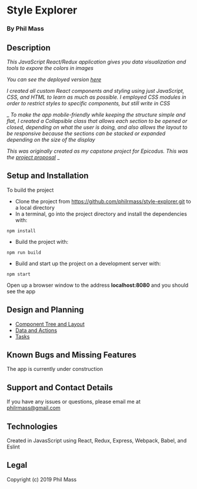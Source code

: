 # Style Explorer

### By **Phil Mass**

## Description

_This JavaScript React/Redux application gives you data visualization and tools to expore the colors in images_

_You can see the deployed version [here](https://philrmass.github.io/style-explorer/)_

_I created all custom React components and styling using just JavaScript, CSS, and HTML to learn as much as possible. I employed CSS modules in order to restrict styles to specific components, but still write in CSS_

_ 
_To make the app mobile-friendly while keeping the structure simple and flat, I created a Collapsible class that allows each section to be opened or closed, depending on what the user is doing, and also allows the layout to be responsive because the sections can be stacked or expanded depending on the size of the display_

_This was originally created as my capstone project for Epicodus. This was the [project proposal](docs/proposal.md)_
_

## Setup and Installation

To build the project
* Clone the project from https://github.com/philrmass/style-explorer.git to a local directory
* In a terminal, go into the project directory and install the dependencies with:
```console
npm install
```
* Build the project with:
```console
npm run build 
```
* Build and start up the project on a development server with:
```console
npm start
```
Open up a browser window to the address **localhost:8080** and you should see the app

## Design and Planning

* [Component Tree and Layout](docs/components.md)
* [Data and Actions](docs/data.md)
* [Tasks](docs/tasks.md)

## Known Bugs and Missing Features

The app is currently under construction

## Support and Contact Details

If you have any issues or questions, please email me at philrmass@gmail.com

## Technologies

Created in JavasScript using React, Redux, Express, Webpack, Babel, and Eslint

## Legal

Copyright (c) 2019 Phil Mass
